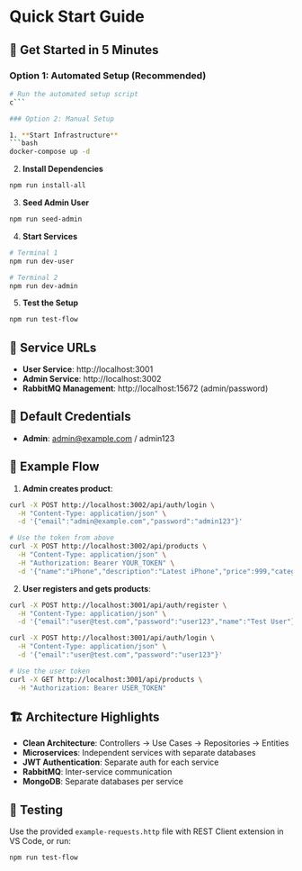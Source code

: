 # Quick Start Guide

## 🚀 Get Started in 5 Minutes

### Option 1: Automated Setup (Recommended)
```bash
# Run the automated setup script
c```

### Option 2: Manual Setup

1. **Start Infrastructure**
```bash
docker-compose up -d
```

2. **Install Dependencies**
```bash
npm run install-all
```

3. **Seed Admin User**
```bash
npm run seed-admin
```

4. **Start Services**
```bash
# Terminal 1
npm run dev-user

# Terminal 2  
npm run dev-admin
```

5. **Test the Setup**
```bash
npm run test-flow
```

## 🔗 Service URLs
- **User Service**: http://localhost:3001
- **Admin Service**: http://localhost:3002
- **RabbitMQ Management**: http://localhost:15672 (admin/password)

## 🔑 Default Credentials
- **Admin**: admin@example.com / admin123

## 📝 Example Flow

1. **Admin creates product**:
```bash
curl -X POST http://localhost:3002/api/auth/login \
  -H "Content-Type: application/json" \
  -d '{"email":"admin@example.com","password":"admin123"}'

# Use the token from above
curl -X POST http://localhost:3002/api/products \
  -H "Content-Type: application/json" \
  -H "Authorization: Bearer YOUR_TOKEN" \
  -d '{"name":"iPhone","description":"Latest iPhone","price":999,"category":"Electronics"}'
```

2. **User registers and gets products**:
```bash
curl -X POST http://localhost:3001/api/auth/register \
  -H "Content-Type: application/json" \
  -d '{"email":"user@test.com","password":"user123","name":"Test User"}'

curl -X POST http://localhost:3001/api/auth/login \
  -H "Content-Type: application/json" \
  -d '{"email":"user@test.com","password":"user123"}'

# Use the user token
curl -X GET http://localhost:3001/api/products \
  -H "Authorization: Bearer USER_TOKEN"
```

## 🏗️ Architecture Highlights

- **Clean Architecture**: Controllers → Use Cases → Repositories → Entities
- **Microservices**: Independent services with separate databases
- **JWT Authentication**: Separate auth for each service
- **RabbitMQ**: Inter-service communication
- **MongoDB**: Separate databases per service

## 🧪 Testing

Use the provided `example-requests.http` file with REST Client extension in VS Code, or run:
```bash
npm run test-flow
```